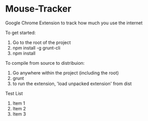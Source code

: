 # Mouse-Tracker
Google Chrome Extension to track how much you use the internet

To get started:
1. Go to the root of the project
2. npm install -g grunt-cli
3. npm install

To compile from source to distribuion:
1. Go anywhere within the project (including the root)
2. grunt
3. to run the extension, 'load unpacked extension' from dist

Test List
1. Item 1
2. Item 2
3. Item 3
